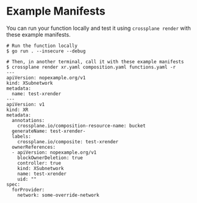 # Example Manifests

You can run your function locally and test it using `crossplane render`
with these example manifests.

```shell
# Run the function locally
$ go run . --insecure --debug
```

```shell
# Then, in another terminal, call it with these example manifests
$ crossplane render xr.yaml composition.yaml functions.yaml -r
---
apiVersion: nopexample.org/v1
kind: XSubnetwork
metadata:
  name: test-xrender
---
apiVersion: v1
kind: XR
metadata:
  annotations:
    crossplane.io/composition-resource-name: bucket
  generateName: test-xrender-
  labels:
    crossplane.io/composite: test-xrender
  ownerReferences:
  - apiVersion: nopexample.org/v1
    blockOwnerDeletion: true
    controller: true
    kind: XSubnetwork
    name: test-xrender
    uid: ""
spec:
  forProvider:
    network: some-override-network
```
